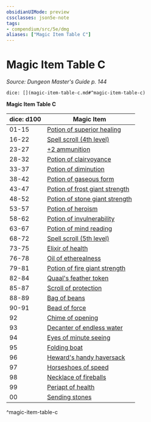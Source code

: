 ```yaml
---
obsidianUIMode: preview
cssclasses: json5e-note
tags:
- compendium/src/5e/dmg
aliases: ["Magic Item Table C"]
---
```

# Magic Item Table C
*Source: Dungeon Master's Guide p. 144* 

`dice: [](magic-item-table-c.md#^magic-item-table-c)`

**Magic Item Table C**

| dice: d100 | Magic Item |
|------------|------------|
| 01-15 | [Potion of superior healing](/3-Mechanics/CLI/items/potion-of-superior-healing.md) |
| 16-22 | [Spell scroll (4th level)](/3-Mechanics/CLI/items/spell-scroll-4th-level.md) |
| 23-27 | [+2 ammunition](/3-Mechanics/CLI/items/2-ammunition.md) |
| 28-32 | [Potion of clairvoyance](/3-Mechanics/CLI/items/potion-of-clairvoyance.md) |
| 33-37 | [Potion of diminution](/3-Mechanics/CLI/items/potion-of-diminution.md) |
| 38-42 | [Potion of gaseous form](/3-Mechanics/CLI/items/potion-of-gaseous-form.md) |
| 43-47 | [Potion of frost giant strength](/3-Mechanics/CLI/items/potion-of-frost-giant-strength.md) |
| 48-52 | [Potion of stone giant strength](/3-Mechanics/CLI/items/potion-of-stone-giant-strength.md) |
| 53-57 | [Potion of heroism](/3-Mechanics/CLI/items/potion-of-heroism.md) |
| 58-62 | [Potion of invulnerability](/3-Mechanics/CLI/items/potion-of-invulnerability.md) |
| 63-67 | [Potion of mind reading](/3-Mechanics/CLI/items/potion-of-mind-reading.md) |
| 68-72 | [Spell scroll (5th level)](/3-Mechanics/CLI/items/spell-scroll-5th-level.md) |
| 73-75 | [Elixir of health](/3-Mechanics/CLI/items/elixir-of-health.md) |
| 76-78 | [Oil of etherealness](/3-Mechanics/CLI/items/oil-of-etherealness.md) |
| 79-81 | [Potion of fire giant strength](/3-Mechanics/CLI/items/potion-of-fire-giant-strength.md) |
| 82-84 | [Quaal's feather token](/3-Mechanics/CLI/items/quaals-feather-token.md) |
| 85-87 | [Scroll of protection](/3-Mechanics/CLI/items/scroll-of-protection.md) |
| 88-89 | [Bag of beans](/3-Mechanics/CLI/items/bag-of-beans.md) |
| 90-91 | [Bead of force](/3-Mechanics/CLI/items/bead-of-force.md) |
| 92 | [Chime of opening](/3-Mechanics/CLI/items/chime-of-opening.md) |
| 93 | [Decanter of endless water](/3-Mechanics/CLI/items/decanter-of-endless-water.md) |
| 94 | [Eyes of minute seeing](/3-Mechanics/CLI/items/eyes-of-minute-seeing.md) |
| 95 | [Folding boat](/3-Mechanics/CLI/items/folding-boat.md) |
| 96 | [Heward's handy haversack](/3-Mechanics/CLI/items/hewards-handy-haversack.md) |
| 97 | [Horseshoes of speed](/3-Mechanics/CLI/items/horseshoes-of-speed.md) |
| 98 | [Necklace of fireballs](/3-Mechanics/CLI/items/necklace-of-fireballs.md) |
| 99 | [Periapt of health](/3-Mechanics/CLI/items/periapt-of-health.md) |
| 00 | [Sending stones](/3-Mechanics/CLI/items/sending-stones.md) |
^magic-item-table-c
